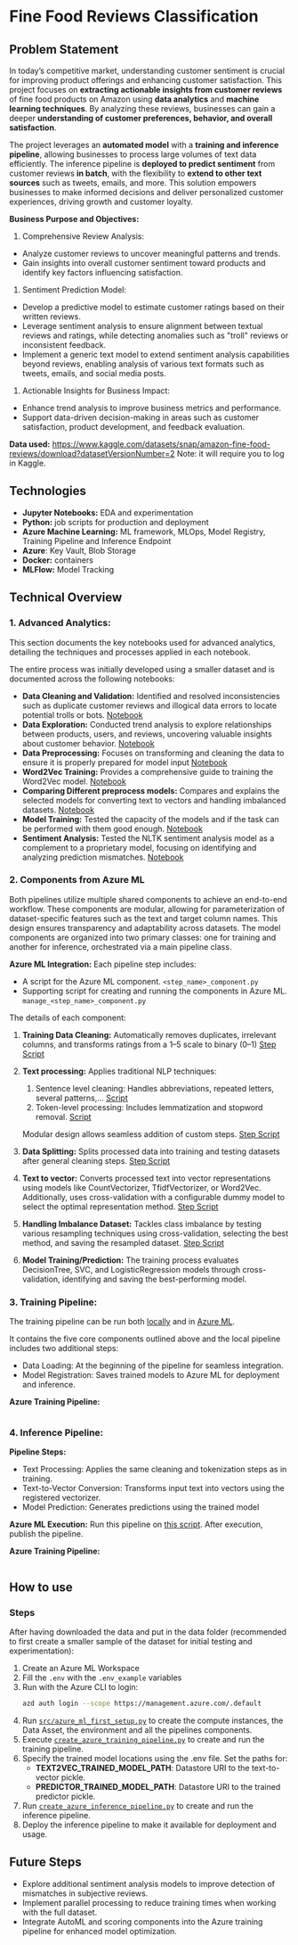# Fine Food Reviews Classification

## Problem Statement

In today’s competitive market, understanding customer sentiment is crucial for improving product offerings and enhancing customer satisfaction. This project focuses on **extracting actionable insights from customer reviews** of fine food products on Amazon using **data analytics** and **machine learning techniques**. By analyzing these reviews, businesses can gain a deeper **understanding of customer preferences, behavior, and overall satisfaction**.

The project leverages an **automated model** with a **training and inference pipeline**, allowing businesses to process large volumes of text data efficiently. The inference pipeline is **deployed to predict sentiment** from customer reviews **in batch**, with the flexibility to **extend to other text sources** such as tweets, emails, and more. This solution empowers businesses to make informed decisions and deliver personalized customer experiences, driving growth and customer loyalty.

**Business Purpose and Objectives:**
1. Comprehensive Review Analysis:
- Analyze customer reviews to uncover meaningful patterns and trends.
- Gain insights into overall customer sentiment toward products and identify key factors influencing satisfaction.

1. Sentiment Prediction Model:
- Develop a predictive model to estimate customer ratings based on their written reviews.
- Leverage sentiment analysis to ensure alignment between textual reviews and ratings, while detecting anomalies such as "troll" reviews or inconsistent feedback.
- Implement a generic text model to extend sentiment analysis capabilities beyond reviews, enabling analysis of various text formats such as tweets, emails, and social media posts.

1. Actionable Insights for Business Impact:
- Enhance trend analysis to improve business metrics and performance.
- Support data-driven decision-making in areas such as customer satisfaction, product development, and feedback evaluation.

**Data used:** https://www.kaggle.com/datasets/snap/amazon-fine-food-reviews/download?datasetVersionNumber=2
Note: it will require you to log in Kaggle.

## Technologies

- **Jupyter Notebooks:** EDA and experimentation
- **Python:** job scripts for production and deployment
- **Azure Machine Learning:** ML framework, MLOps, Model Registry, Training Pipeline and Inference Endpoint
- **Azure**: Key Vault, Blob Storage
- **Docker:** containers
- **MLFlow:** Model Tracking

## Technical Overview

### 1. Advanced Analytics:

This section documents the key notebooks used for advanced analytics, detailing the techniques and processes applied in each notebook.

The entire process was initially developed using a smaller dataset and is documented across the following notebooks:

- **Data Cleaning and Validation:** Identified and resolved inconsistencies such as duplicate customer reviews and illogical data errors to locate potential trolls or bots. [Notebook](reports/1_training_data_cleaning.ipynb)
- **Data Exploration:** Conducted trend analysis to explore relationships between products, users, and reviews, uncovering valuable insights about customer behavior. [Notebook](reports/2_data_exploration.ipynb)
- **Data Preprocessing:** Focuses on transforming and cleaning the data to ensure it is properly prepared for model input [Notebook](reports/3_data_preprocessing.ipynb)
- **Word2Vec Training:** Provides a comprehensive guide to training the Word2Vec model. [Notebook](reports/4_Word2Vec_training.ipynb)
- **Comparing Different preprocess models:** Compares and explains the selected models for converting text to vectors and handling imbalanced datasets. [Notebook](reports/5_comparing_pretraining_models.ipynb)
- **Model Training:** Tested the capacity of the models and if the task can be performed with them good enough. [Notebook](reports/5_comparing_pretraining_models.ipynb)
- **Sentiment Analysis:** Tested the NLTK sentiment analysis model as a complement to a proprietary model, focusing on identifying and analyzing prediction mismatches. [Notebook](reports/SentimentAnalysis.ipynb)

### 2. Components from Azure ML

Both pipelines utilize multiple shared components to achieve an end-to-end workflow. These components are modular, allowing for parameterization of dataset-specific features such as the text and target column names. This design ensures transparency and adaptability across datasets. The model components are organized into two primary classes: one for training and another for inference, orchestrated via a main pipeline class.

**Azure ML Integration:**
Each pipeline step includes:
- A script for the Azure ML component. `<step_name>_component.py`
- Supporting script for creating and running the components in Azure ML. `manage_<step_name>_component.py`

The details of each component:

1. **Training Data Cleaning:** Automatically removes duplicates, irrelevant columns, and transforms ratings from a 1–5 scale to binary (0–1) [Step Script](src/pipeline_steps/training_data_cleaning/training_data_cleaning_step.py)
2. **Text processing:** Applies traditional NLP techniques:
     1. Sentence level cleaning: Handles abbreviations, repeated letters, several patterns,... [Script](src/pipeline_steps/text_processing/sentence_cleaning_classes.py)
     2. Token-level processing: Includes lemmatization and stopword removal. [Script](src/pipeline_steps/text_processing/text_processing_functions.py)
     
     Modular design allows seamless addition of custom steps. [Step Script](src/pipeline_steps/text_processing/text_processing_step.py)
3. **Data Splitting:** Splits processed data into training and testing datasets after general cleaning steps. [Step Script](src/pipeline_steps/split_data/split_data_step.py)
4. **Text to vector:** Converts processed text into vector representations using models like CountVectorizer, TfidfVectorizer, or Word2Vec. Additionally, uses cross-validation with a configurable dummy model to select the optimal representation method. [Step Script](src/pipeline_steps/split_data/split_data_step.py)
5. **Handling Imbalance Dataset:** Tackles class imbalance by testing various resampling techniques using cross-validation, selecting the best method, and saving the resampled dataset. [Step Script](src/pipeline_steps/handle_imbalance/handle_imbalance_step.py)
6. **Model Training/Prediction:** The training process evaluates DecisionTree, SVC, and LogisticRegression models through cross-validation, identifying and saving the best-performing model.

### 3. Training Pipeline:

The training pipeline can be run both [locally](./local_training_pipeline.py) and in [Azure ML](./create_azure_training_pipeline.py).

It contains the five core components outlined above and the local pipeline includes two additional steps:
- Data Loading: At the beginning of the pipeline for seamless integration.
- Model Registration: Saves trained models to Azure ML for deployment and inference.

**Azure Training Pipeline:**

<img src="imgs/training_pipeline_azure.png" alt=""/>

### 4. Inference Pipeline:

**Pipeline Steps:**

- Text Processing: Applies the same cleaning and tokenization steps as in training.
- Text-to-Vector Conversion: Transforms input text into vectors using the registered vectorizer.
- Model Prediction: Generates predictions using the trained model

**Azure ML Execution:**
Run this pipeline on [this script](./create_azure_inference_pipeline.py). After execution, publish the pipeline.

**Azure Training Pipeline:**

<img src="imgs/inference_pipeline_azure.png" alt=""/>

## How to use

### Steps

After having downloaded the data and put in the data folder (recommended to first create a smaller sample of the dataset for initial testing and experimentation):

1. Create an Azure ML Workspace
2. Fill the `.env` with the `.env_example` variables
3. Run with the Azure CLI to login:
   ```bash
   azd auth login --scope https://management.azure.com/.default
   ```
4. Run [`src/azure_ml_first_setup.py`](src/azure_ml_first_setup.py) to create the compute instances, the Data Asset, the environment and all the pipelines components.
5. Execute [`create_azure_training_pipeline.py`](./create_azure_training_pipeline.py) to create and run the training pipeline.
6. Specify the trained model locations using the .env file. Set the paths for:
   - **TEXT2VEC_TRAINED_MODEL_PATH**: Datastore URI to the text-to-vector pickle.
   - **PREDICTOR_TRAINED_MODEL_PATH**: Datastore URI to the trained predictor pickle.
7. Run [`create_azure_inference_pipeline.py`](./create_azure_inference_pipeline.py) to create and run the inference pipeline.
8. Deploy the inference pipeline to make it available for deployment and usage.


## Future Steps

- Explore additional sentiment analysis models to improve detection of mismatches in subjective reviews.
- Implement parallel processing to reduce training times when working with the full dataset.
- Integrate AutoML and scoring components into the Azure training pipeline for enhanced model optimization.
